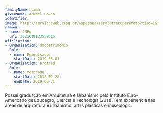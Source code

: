 ```yaml
---
familyName: Lima
givenName: Anabel Sousa
identifier: 
image: http://servicosweb.cnpq.br/wspessoa/servletrecuperafoto?tipo=1&id=K8964107H1
sameAs:
- name: CNPq
  url: 3621618123558315
affiliation:
- Organization: dmcpatrimonio
  Role:
  - name: Pesquisador
    startDate: 2019-06-01
- Organization: arqtrad
  Role:
  - name: Mestrado
    startDate: 2018-02-28
    endDate: 2019-05-31
---
```


Possui graduação em Arquitetura e Urbanismo pelo Instituto
Euro-Americano de Educação, Ciência e Tecnologia (2011). Tem experiência
nas áreas de arquitetura e urbanismo, artes plásticas e museologia. 

